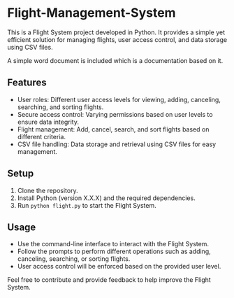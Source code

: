 # Flight-Management-System

This is a Flight System project developed in Python. It provides a simple yet efficient solution for managing flights, user access control, and data storage using CSV files. 

A simple word document is included which is a documentation based on it.

## Features
- User roles: Different user access levels for viewing, adding, canceling, searching, and sorting flights.
- Secure access control: Varying permissions based on user levels to ensure data integrity.
- Flight management: Add, cancel, search, and sort flights based on different criteria.
- CSV file handling: Data storage and retrieval using CSV files for easy management.

## Setup
1. Clone the repository.
2. Install Python (version X.X.X) and the required dependencies.
3. Run `python flight.py` to start the Flight System.

## Usage
- Use the command-line interface to interact with the Flight System.
- Follow the prompts to perform different operations such as adding, canceling, searching, or sorting flights.
- User access control will be enforced based on the provided user level.

Feel free to contribute and provide feedback to help improve the Flight System.
